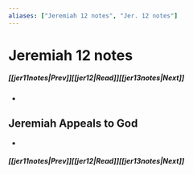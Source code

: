 ```yaml
---
aliases: ["Jeremiah 12 notes", "Jer. 12 notes"]
---
```

# Jeremiah 12 notes
##### <span class=arrow-left></span>[[jer11notes|Prev]]<span class=navigation-separator></span>[[jer12|Read]]<span class=navigation-separator></span>[[jer13notes|Next]]<span class=arrow-right></span>
- 
## Jeremiah Appeals to God
- 
##### <span class=arrow-left></span>[[jer11notes|Prev]]<span class=navigation-separator></span>[[jer12|Read]]<span class=navigation-separator></span>[[jer13notes|Next]]<span class=arrow-right></span>
